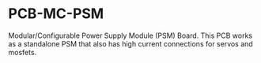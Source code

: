 # PCB-MC-PSM
Modular/Configurable Power Supply Module (PSM) Board. This PCB works as a standalone PSM that also has high current connections for servos and mosfets.
